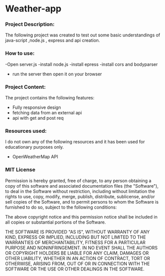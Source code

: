
# **Weather-app**

### Project Description:
The following project was created to test out some basic understandings of java-script ,node.js , express and api creation. 

### How to use:
-Open server.js
-install node.js
-install epress
-install cors and bodyparser
- run the server then open it on your browser

### Project Content:
The project contains the following features:
- Fully responsive design
- fetching data from an external api
- api with get and post req


### Resources used:
I do not own any of the following resources and it has been used for educationary purposes only.
- OpenWeatherMap API


### MIT License


Permission is hereby granted, free of charge, to any person obtaining a copy
of this software and associated documentation files (the "Software"), to deal
in the Software without restriction, including without limitation the rights
to use, copy, modify, merge, publish, distribute, sublicense, and/or sell
copies of the Software, and to permit persons to whom the Software is
furnished to do so, subject to the following conditions:

The above copyright notice and this permission notice shall be included in all
copies or substantial portions of the Software.

THE SOFTWARE IS PROVIDED "AS IS", WITHOUT WARRANTY OF ANY KIND, EXPRESS OR
IMPLIED, INCLUDING BUT NOT LIMITED TO THE WARRANTIES OF MERCHANTABILITY,
FITNESS FOR A PARTICULAR PURPOSE AND NONINFRINGEMENT. IN NO EVENT SHALL THE
AUTHORS OR COPYRIGHT HOLDERS BE LIABLE FOR ANY CLAIM, DAMAGES OR OTHER
LIABILITY, WHETHER IN AN ACTION OF CONTRACT, TORT OR OTHERWISE, ARISING FROM,
OUT OF OR IN CONNECTION WITH THE SOFTWARE OR THE USE OR OTHER DEALINGS IN THE
SOFTWARE.



